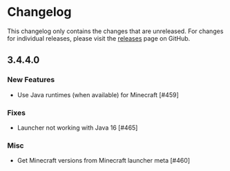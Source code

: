 # Changelog

This changelog only contains the changes that are unreleased. For changes for individual releases, please visit the
[releases](https://github.com/ATLauncher/ATLauncher/releases) page on GitHub.

## 3.4.4.0

### New Features
- Use Java runtimes (when available) for Minecraft [#459]

### Fixes
- Launcher not working with Java 16 [#465]

### Misc
- Get Minecraft versions from Minecraft launcher meta [#460]
